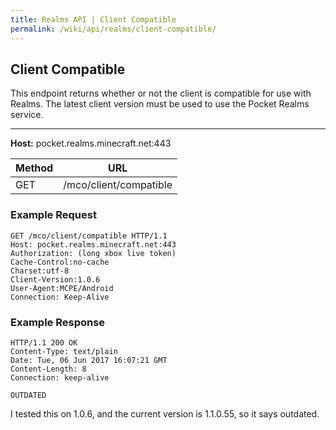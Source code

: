 ```yaml
---
title: Realms API | Client Compatible
permalink: /wiki/api/realms/client-compatible/
---
```

## Client Compatible
This endpoint returns whether or not the client is compatible for use with Realms. The latest client version must be used to use the Pocket Realms service.

---

**Host:** pocket.realms.minecraft.net:443

|Method|URL|
|------|---|
|GET|/mco/client/compatible|
  
### Example Request

```
GET /mco/client/compatible HTTP/1.1
Host: pocket.realms.minecraft.net:443
Authorization: (long xbox live token)
Cache-Control:no-cache
Charset:utf-8
Client-Version:1.0.6
User-Agent:MCPE/Android
Connection: Keep-Alive
```

### Example Response

```
HTTP/1.1 200 OK
Content-Type: text/plain
Date: Tue, 06 Jun 2017 16:07:21 GMT
Content-Length: 8
Connection: keep-alive

OUTDATED
```

I tested this on 1.0.6, and the current version is 1.1.0.55, so it says outdated.
